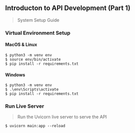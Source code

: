 ## Introducton to API Development (Part 1)
> System Setup Guide

### Virtual Environment Setup

#### MacOS & Linux

```console
$ python3 -m venv env 
$ source env/bin/activate
$ pip install -r requirements.txt
```

#### Windows

```console
$ python3 -m venv env 
$ .\env\Scripts\activate
$ pip install -r requirements.txt
```

### Run Live Server
> Run the Uvicorn live server to serve the API

```console
$ uvicorn main:app --reload
```
